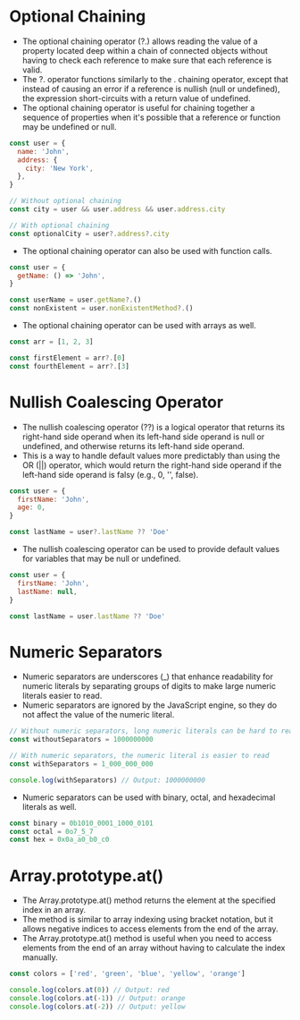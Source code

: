 # Optional Chaining

- The optional chaining operator (?.) allows reading the value of a property located deep within a chain of connected objects without having to check each reference to make sure that each reference is valid.
- The ?. operator functions similarly to the . chaining operator, except that instead of causing an error if a reference is nullish (null or undefined), the expression short-circuits with a return value of undefined.
- The optional chaining operator is useful for chaining together a sequence of properties when it's possible that a reference or function may be undefined or null.

```js
const user = {
  name: 'John',
  address: {
    city: 'New York',
  },
}

// Without optional chaining
const city = user && user.address && user.address.city

// With optional chaining
const optionalCity = user?.address?.city
```

- The optional chaining operator can also be used with function calls.

```js
const user = {
  getName: () => 'John',
}

const userName = user.getName?.()
const nonExistent = user.nonExistentMethod?.()
```

- The optional chaining operator can be used with arrays as well.

```js
const arr = [1, 2, 3]

const firstElement = arr?.[0]
const fourthElement = arr?.[3]
```

# Nullish Coalescing Operator

- The nullish coalescing operator (??) is a logical operator that returns its right-hand side operand when its left-hand side operand is null or undefined, and otherwise returns its left-hand side operand.
- This is a way to handle default values more predictably than using the OR (||) operator, which would return the right-hand side operand if the left-hand side operand is falsy (e.g., 0, '', false).

```js
const user = {
  firstName: 'John',
  age: 0,
}

const lastName = user?.lastName ?? 'Doe'
```

- The nullish coalescing operator can be used to provide default values for variables that may be null or undefined.

```js
const user = {
  firstName: 'John',
  lastName: null,
}

const lastName = user.lastName ?? 'Doe'
```

# Numeric Separators

- Numeric separators are underscores (\_) that enhance readability for numeric literals by separating groups of digits to make large numeric literals easier to read.
- Numeric separators are ignored by the JavaScript engine, so they do not affect the value of the numeric literal.

```js
// Without numeric separators, long numeric literals can be hard to read
const withoutSeparators = 1000000000

// With numeric separators, the numeric literal is easier to read
const withSeparators = 1_000_000_000

console.log(withSeparators) // Output: 1000000000
```

- Numeric separators can be used with binary, octal, and hexadecimal literals as well.

```js
const binary = 0b1010_0001_1000_0101
const octal = 0o7_5_7
const hex = 0x0a_a0_b0_c0
```

# Array.prototype.at()

- The Array.prototype.at() method returns the element at the specified index in an array.
- The method is similar to array indexing using bracket notation, but it allows negative indices to access elements from the end of the array.
- The Array.prototype.at() method is useful when you need to access elements from the end of an array without having to calculate the index manually.

```js
const colors = ['red', 'green', 'blue', 'yellow', 'orange']

console.log(colors.at(0)) // Output: red
console.log(colors.at(-1)) // Output: orange
console.log(colors.at(-2)) // Output: yellow
```
